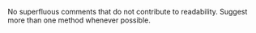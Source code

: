 No superfluous comments that do not contribute to readability.
Suggest more than one method whenever possible.
